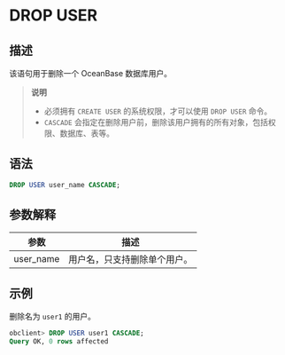 # DROP USER

## 描述

该语句用于删除一个 OceanBase 数据库用户。

>**说明**
>
>* 必须拥有 `CREATE USER` 的系统权限，才可以使用 `DROP USER` 命令。
>* `CASCADE` 会指定在删除用户前，删除该用户拥有的所有对象，包括权限、数据库、表等。

## 语法

```sql
DROP USER user_name CASCADE;
```

## 参数解释

|    参数     |       描述       |
|-----------|----------------|
| user_name | 用户名，只支持删除单个用户。 |

## 示例

删除名为 `user1` 的用户。

```sql
obclient> DROP USER user1 CASCADE;
Query OK, 0 rows affected
```
